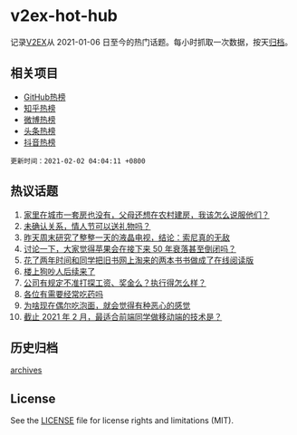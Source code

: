 # v2ex-hot-hub

 记录[V2EX](https://www.v2ex.com/)从 2021-01-06 日至今的热门话题。每小时抓取一次数据，按天[归档](archives)。
 
 ## 相关项目

- [GitHub热榜](https://github.com/lonnyzhang423/github-hot-hub)
- [知乎热榜](https://github.com/lonnyzhang423/zhihu-hot-hub)
- [微博热榜](https://github.com/lonnyzhang423/weibo-hot-hub)
- [头条热榜](https://github.com/lonnyzhang423/toutiao-hot-hub)
- [抖音热榜](https://github.com/lonnyzhang423/douyin-hot-hub)


 `更新时间：2021-02-02 04:04:11 +0800`

## 热议话题

1. [家里在城市一套房也没有，父母还想在农村建房，我该怎么说服他们？](https://www.v2ex.com/t/750131)
1. [未确认关系，情人节可以送礼物吗？](https://www.v2ex.com/t/750141)
1. [昨天周末研究了整整一天的液晶电视，结论：索尼真的无敌](https://www.v2ex.com/t/750191)
1. [讨论一下，大家觉得苹果会在接下来 50 年衰落甚至倒闭吗？](https://www.v2ex.com/t/750160)
1. [花了两年时间和同学把旧书网上淘来的两本书书做成了在线阅读版](https://www.v2ex.com/t/750275)
1. [楼上狗吵人后续来了](https://www.v2ex.com/t/750224)
1. [公司有规定不准打探工资、奖金么？执行得怎么样？](https://www.v2ex.com/t/750130)
1. [各位有需要经常吃药吗](https://www.v2ex.com/t/750139)
1. [为啥现在偶尔吃泡面，就会觉得有种恶心的感觉](https://www.v2ex.com/t/750230)
1. [截止 2021 年 2 月，最适合前端同学做移动端的技术是？](https://www.v2ex.com/t/750140)

## 历史归档

[archives](archives)

## License

See the [LICENSE](LICENSE) file for license rights and limitations (MIT).
